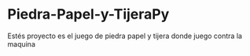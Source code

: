 # Piedra-Papel-y-TijeraPy
Estés proyecto es el juego de piedra papel y tijera donde juego contra la maquina 

